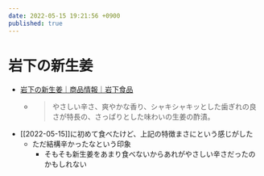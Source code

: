 ```yaml
---
date: 2022-05-15 19:21:56 +0900
published: true
---
```


# 岩下の新生姜

- [岩下の新生姜｜商品情報｜岩下食品](https://iwashita.co.jp/products/shinshoga/ss_001.html)
  - > やさしい辛さ、爽やかな香り、シャキシャキッとした歯ぎれの良さが特長の、さっぱりとした味わいの生姜の酢漬。
- [[2022-05-15]]に初めて食べたけど、上記の特徴まさにという感じがした
  - ただ結構辛かったなという印象
    - そもそも新生姜をあまり食べないからあれがやさしい辛さだったのかもしれない
